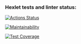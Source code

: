 ### Hexlet tests and linter status:
[![Actions Status](https://github.com/dp9v/java-project-71/workflows/hexlet-check/badge.svg)](https://github.com/dp9v/java-project-71/actions)

[![Maintainability](https://api.codeclimate.com/v1/badges/b52d3eb8f81a1160216c/maintainability)](https://codeclimate.com/github/dp9v/java-project-71/maintainability)

[![Test Coverage](https://api.codeclimate.com/v1/badges/b52d3eb8f81a1160216c/test_coverage)](https://codeclimate.com/github/dp9v/java-project-71/test_coverage)
